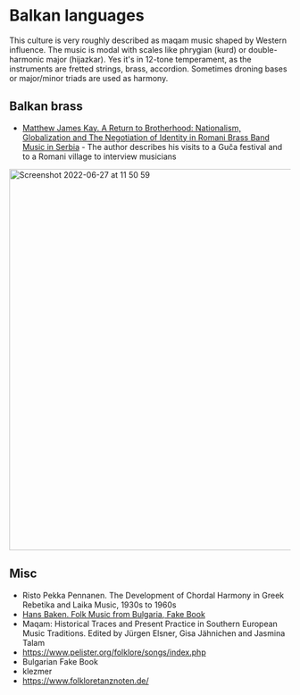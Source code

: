 # Balkan languages

This culture is very roughly described as maqam music shaped by Western influence. The music is modal with scales like phrygian (kurd) or double-harmonic major (hijazkar). Yes it's in 12-tone temperament, as the instruments are fretted strings, brass, accordion. Sometimes droning bases or major/minor triads are used as harmony.

## Balkan brass

- [Matthew James Kay. A Return to Brotherhood: Nationalism, Globalization and The Negotiation of Identity in Romani Brass Band Music in Serbia](https://d.lib.msu.edu/etd/47911/datastream/OBJ/view) - The author describes his visits to a Guča festival and to a Romani village to interview musicians

<img width="683" alt="Screenshot 2022-06-27 at 11 50 59" src="https://user-images.githubusercontent.com/1491908/175868701-372d0698-26c0-453f-8886-3e4974b7f105.png">

## Misc

- Risto Pekka Pennanen. The Development of Chordal Harmony in Greek Rebetika and Laika Music, 1930s to 1960s
- [Hans Baken. Folk Music from Bulgaria, Fake Book](https://hjj.home.xs4all.nl/Bladmuziek/Fakebook_Bulgarian_Music.pdf)
- Maqam: Historical Traces and Present Practice in Southern European Music Traditions. Edited by Jürgen Elsner, Gisa Jähnichen and Jasmina Talam
- https://www.pelister.org/folklore/songs/index.php
- Bulgarian Fake Book
- klezmer
- https://www.folkloretanznoten.de/
